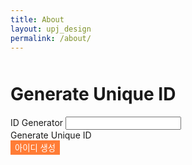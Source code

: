 ```yaml
---
title: About
layout: upj_design
permalink: /about/
---
```


<div style="margin-top: 50px; ">
<h1>Generate Unique ID</h1>

<div class="mb-3">
  <label for="generateId" class="form-label">ID Generator</label>
  <input type="text" class="form-control" id="genId">
  <div id="genIdHelp" class="form-text">Generate Unique ID</div>
</div>
<button type="submit" class="btn btn-primary"
        style="background: #FF7C36; color:#fff; border: 1px solid #FF7C36;"
        onclick="generateID()">아이디 생성</button>
</div>

<script type="text/javascript">
function generateID() {
  genId.value = " id=\"upj_" + Date.now() + "\"";
  genId.focus();
  genId.select();
}
</script>